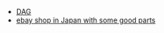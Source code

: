 * [DAG](https://www.dagcamera.com)
* [ebay shop in Japan with some good parts](https://www.ebay.com/sch/nobbysparrow/m.html?_nkw=&_armrs=1&_ipg=&_from=)
